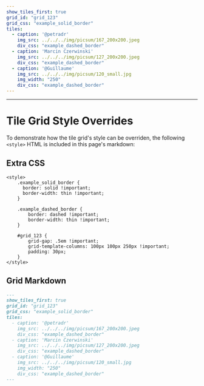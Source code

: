 ```yaml
---
show_tiles_first: true
grid_id: "grid_123"
grid_css: "example_solid_border"
tiles:
  - caption: '@petradr'
    img_src: ../../../img/picsum/167_200x200.jpeg
    div_css: "example_dashed_border"
  - caption: 'Marcin Czerwinski'
    img_src: ../../../img/picsum/127_200x200.jpeg
    div_css: "example_dashed_border"
  - caption: '@Guillaume'
    img_src: ../../../img/picsum/120_small.jpg
    img_width: "250"
    div_css: "example_dashed_border"
---
```


<style> 
    .example_solid_border {
      border: solid !important;
      border-width: thin !important;
    }

    .example_dashed_border { 
        border: dashed !important;
        border-width: thin !important;
    }

    #grid_123 {
        grid-gap: .5em !important;
        grid-template-columns: 100px 100px 250px !important;
        padding: 30px;
    }
</style>
<hr>

# Tile Grid Style Overrides

To demonstrate how the tile grid's style can be overriden, the following `<style>` HTML is included in this page's markdown:

## Extra CSS
```
<style> 
    .example_solid_border {
      border: solid !important;
      border-width: thin !important;
    }

    .example_dashed_border { 
        border: dashed !important;
        border-width: thin !important;
    }

    #grid_123 {
        grid-gap: .5em !important;
        grid-template-columns: 100px 100px 250px !important;
        padding: 30px;
    }
</style>
```

## Grid Markdown
```markdown
---
show_tiles_first: true
grid_id: "grid_123"
grid_css: "example_solid_border"
tiles:
  - caption: '@petradr'
    img_src: ../../../img/picsum/167_200x200.jpeg
    div_css: "example_dashed_border"
  - caption: 'Marcin Czerwinski'
    img_src: ../../../img/picsum/127_200x200.jpeg
    div_css: "example_dashed_border"
  - caption: '@Guillaume'
    img_src: ../../../img/picsum/120_small.jpg
    img_width: "250"
    div_css: "example_dashed_border"
---
```